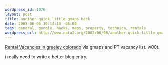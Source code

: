 ```yaml
--- 
wordpress_id: 1076
layout: post
title: another quick little gmaps hack
date: 2005-06-06 19:14:10 -05:00
tags: general, google, hacks, maps, property, technica, rentals
wordpress_url: http://www.nata2.org/2005/06/06/another-quick-little-gmaps-hack/
---
```

<a href="http://greeleyapartments.net/">Rental Vacancies in greeley colorado</a> via gmaps and PT vacancy list. w00t.

i really need to write a better blog entry. 
